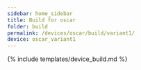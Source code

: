 ```yaml
---
sidebar: home_sidebar
title: Build for oscar
folder: build
permalink: /devices/oscar/build/variant1/
device: oscar_variant1
---
```

{% include templates/device_build.md %}
